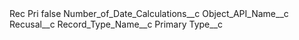 <?xml version="1.0" encoding="UTF-8"?>
<CustomMetadata xmlns="http://soap.sforce.com/2006/04/metadata" xmlns:xsi="http://www.w3.org/2001/XMLSchema-instance" xmlns:xsd="http://www.w3.org/2001/XMLSchema">
    <label>Rec Pri</label>
    <protected>false</protected>
    <values>
        <field>Number_of_Date_Calculations__c</field>
        <value xsi:nil="true"/>
    </values>
    <values>
        <field>Object_API_Name__c</field>
        <value xsi:type="xsd:string">Recusal__c</value>
    </values>
    <values>
        <field>Record_Type_Name__c</field>
        <value xsi:type="xsd:string">Primary</value>
    </values>
    <values>
        <field>Type__c</field>
        <value xsi:nil="true"/>
    </values>
</CustomMetadata>
